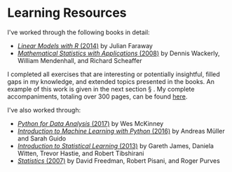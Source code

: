 # Learning Resources

I've worked through the following books in detail:

- [*Linear Models with R* (2014)](https://julianfaraway.github.io/faraway/LMR/) by Julian Faraway
- [*Mathematical Statistics with Applications* (2008)](https://www.amazon.com/Mathematical-Statistics-Applications-Dennis-Wackerly/dp/0495110817) by Dennis Wackerly, William Mendenhall, and Richard Scheaffer

I completed all exercises that are interesting or potentially insightful, filled gaps in my knowledge, and extended topics presented in the books.
An example of this work is given in the next section § [](data-analysis).
My complete accompaniments, totaling over 300 pages, can be found [here](https://github.com/adamwangdata/adamwangdata.github.io/tree/main/stat-ml-examples).

I've also worked through:

- [*Python for Data Analysis* (2017)](https://www.oreilly.com/library/view/python-for-data/9781491957653/) by Wes McKinney
- [*Introduction to Machine Learning with Python* (2016)](https://www.oreilly.com/library/view/introduction-to-machine/9781449369880/) by Andreas Müller and Sarah Guido
- [*Introduction to Statistical Learning* (2013)](https://www.statlearning.com/) by Gareth James, Daniela Witten, Trevor Hastie, and Robert Tibshirani
- [*Statistics* (2007)](https://www.amazon.com/Statistics-4th-David-Freedman/dp/8130915871) by David Freedman, Robert Pisani, and Roger Purves
